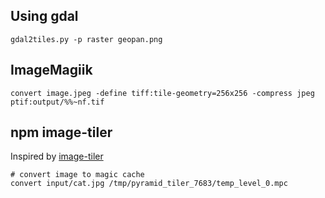 ## Using gdal

```
gdal2tiles.py -p raster geopan.png
```

## ImageMagiik

```
convert image.jpeg -define tiff:tile-geometry=256x256 -compress jpeg ptif:output/%%~nf.tif
```

## npm image-tiler

Inspired by [image-tiler](https://www.npmjs.com/package/image-tiler)

```shell
# convert image to magic cache
convert input/cat.jpg /tmp/pyramid_tiler_7683/temp_level_0.mpc
```
